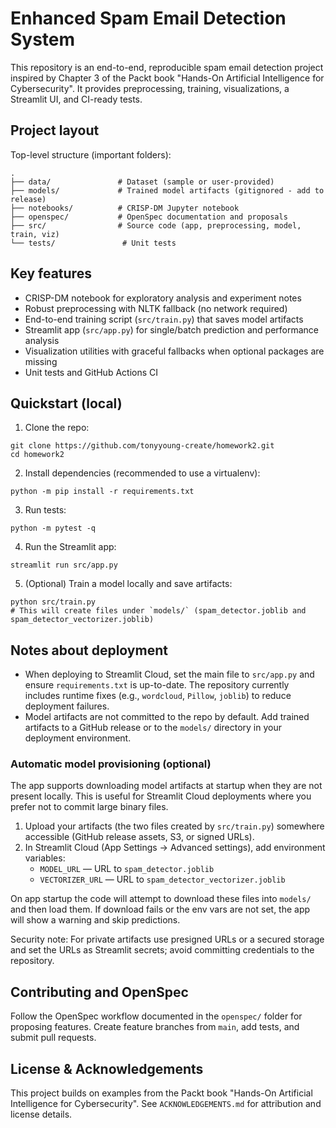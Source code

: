 # Enhanced Spam Email Detection System

This repository is an end-to-end, reproducible spam email detection project inspired by Chapter 3 of the Packt book "Hands-On Artificial Intelligence for Cybersecurity". It provides preprocessing, training, visualizations, a Streamlit UI, and CI-ready tests.

## Project layout

Top-level structure (important folders):

```
.
├── data/               # Dataset (sample or user-provided)
├── models/             # Trained model artifacts (gitignored - add to release)
├── notebooks/          # CRISP-DM Jupyter notebook
├── openspec/           # OpenSpec documentation and proposals
├── src/                # Source code (app, preprocessing, model, train, viz)
└── tests/               # Unit tests
```

## Key features

- CRISP-DM notebook for exploratory analysis and experiment notes
- Robust preprocessing with NLTK fallback (no network required)
- End-to-end training script (`src/train.py`) that saves model artifacts
- Streamlit app (`src/app.py`) for single/batch prediction and performance analysis
- Visualization utilities with graceful fallbacks when optional packages are missing
- Unit tests and GitHub Actions CI

## Quickstart (local)

1. Clone the repo:

```pwsh
git clone https://github.com/tonyyoung-create/homework2.git
cd homework2
```

2. Install dependencies (recommended to use a virtualenv):

```pwsh
python -m pip install -r requirements.txt
```

3. Run tests:

```pwsh
python -m pytest -q
```

4. Run the Streamlit app:

```pwsh
streamlit run src/app.py
```

5. (Optional) Train a model locally and save artifacts:

```pwsh
python src/train.py
# This will create files under `models/` (spam_detector.joblib and spam_detector_vectorizer.joblib)
```

## Notes about deployment

- When deploying to Streamlit Cloud, set the main file to `src/app.py` and ensure `requirements.txt` is up-to-date. The repository currently includes runtime fixes (e.g., `wordcloud`, `Pillow`, `joblib`) to reduce deployment failures.
- Model artifacts are not committed to the repo by default. Add trained artifacts to a GitHub release or to the `models/` directory in your deployment environment.

### Automatic model provisioning (optional)

The app supports downloading model artifacts at startup when they are not present locally. This is useful for Streamlit Cloud deployments where you prefer not to commit large binary files.

1. Upload your artifacts (the two files created by `src/train.py`) somewhere accessible (GitHub release assets, S3, or signed URLs).
2. In Streamlit Cloud (App Settings → Advanced settings), add environment variables:
	- `MODEL_URL` — URL to `spam_detector.joblib`
	- `VECTORIZER_URL` — URL to `spam_detector_vectorizer.joblib`

On app startup the code will attempt to download these files into `models/` and then load them. If download fails or the env vars are not set, the app will show a warning and skip predictions.

Security note: For private artifacts use presigned URLs or a secured storage and set the URLs as Streamlit secrets; avoid committing credentials to the repository.

## Contributing and OpenSpec

Follow the OpenSpec workflow documented in the `openspec/` folder for proposing features. Create feature branches from `main`, add tests, and submit pull requests.

## License & Acknowledgements

This project builds on examples from the Packt book "Hands-On Artificial Intelligence for Cybersecurity". See `ACKNOWLEDGEMENTS.md` for attribution and license details.
